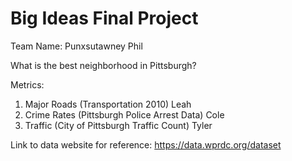 # Big Ideas Final Project

Team Name: Punxsutawney Phil

What is the best neighborhood in Pittsburgh?

Metrics:
1. Major Roads (Transportation 2010) Leah
2. Crime Rates (Pittsburgh Police Arrest Data) Cole
3. Traffic (City of Pittsburgh Traffic Count) Tyler

Link to data website for reference: https://data.wprdc.org/dataset
